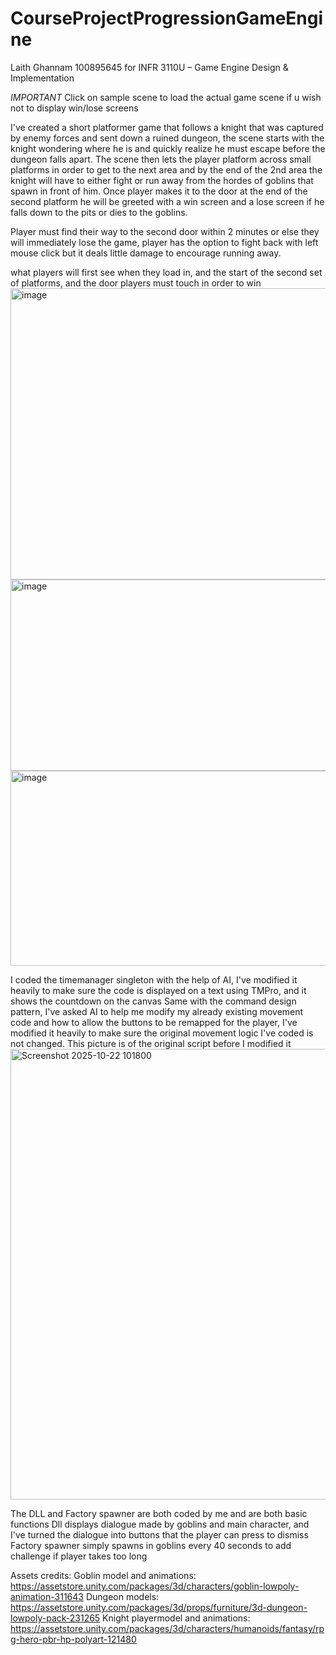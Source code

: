 # CourseProjectProgressionGameEngine
Laith Ghannam 100895645 for INFR 3110U – Game Engine Design & Implementation

*IMPORTANT* Click on sample scene to load the actual game scene if u wish not to display win/lose screens

I've created a short platformer game that follows a knight that was captured by enemy forces and sent down a ruined dungeon, the scene starts with the knight wondering where he is and quickly realize he must escape before the dungeon falls apart. The scene then lets the player platform across small platforms in order to get to the next area and by the end of the 2nd area the knight will have to either fight or run away from the hordes of goblins that spawn in front of him. Once player makes it to the door at the end of the second platform he will be greeted with a win screen and a lose screen if he falls down to the pits or dies to the goblins.

Player must find their way to the second door within 2 minutes or else they will immediately lose the game, player has the option to fight back with left mouse click but it deals little damage to encourage running away.

what players will first see when they load in, and the start of the second set of platforms, and the door players must touch in order to win
<img width="873" height="466" alt="image" src="https://github.com/user-attachments/assets/52ada6b0-a07d-4d25-900d-115f316927d5" /> <img width="539" height="306" alt="image" src="https://github.com/user-attachments/assets/7c8f9966-c1e8-426d-8c94-ea222159dac2" /> <img width="536" height="312" alt="image" src="https://github.com/user-attachments/assets/3dec01dd-143c-410d-9f1c-f7344b699ca2" />

I coded the timemanager singleton with the help of AI, I've modified it heavily to make sure the code is displayed on a text using TMPro, and it shows the countdown on the canvas
Same with the command design pattern, I've asked AI to help me modify my already existing movement code and how to allow the buttons to be remapped for the player, I've modified it heavily to make sure the original movement logic I've coded is not changed. This picture is of the original script before I modified it
<img width="671" height="721" alt="Screenshot 2025-10-22 101800" src="https://github.com/user-attachments/assets/6467e918-fb56-4f80-a557-ce97c29b9b05" />

The DLL and Factory spawner are both coded by me and are both basic functions
Dll displays dialogue made by goblins and main character, and I've turned the dialogue into buttons that the player can press to dismiss
Factory spawner simply spawns in goblins every 40 seconds to add challenge if player takes too long


Assets credits:
Goblin model and animations: https://assetstore.unity.com/packages/3d/characters/goblin-lowpoly-animation-311643
Dungeon models: https://assetstore.unity.com/packages/3d/props/furniture/3d-dungeon-lowpoly-pack-231265
Knight playermodel and animations: https://assetstore.unity.com/packages/3d/characters/humanoids/fantasy/rpg-hero-pbr-hp-polyart-121480




